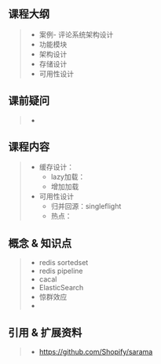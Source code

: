 ## 课程大纲

>- 案例- 评论系统架构设计
>- 功能模块
>- 架构设计
>- 存储设计
>- 可用性设计



## 课前疑问

> - 

## 课程内容

> - 缓存设计：
>   - lazy加载：
>   - 增加加载
> - 可用性设计
>   - 归并回源：singleflight
>   - 热点：



## 概念 & 知识点

> - redis sortedset
> - redis pipeline
> - cacal
> - ElasticSearch
> - 惊群效应
> - 

## 引用 & 扩展资料

> - https://github.com/Shopify/sarama
